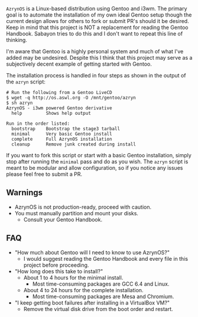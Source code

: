 `AzrynOS` is a Linux-based distribution using Gentoo and i3wm. The
primary goal is to automate the installation of my own ideal Gentoo
setup though the current design allows for others to fork or submit PR's
should it be desired. Keep in mind that this project is NOT a
replacement for reading the Gentoo Handbook. Sabayon tries to do this
and I don't want to repeat this line of thinking.

I'm aware that Gentoo is a highly personal system and much of what I've
added may be undesired. Despite this I think that this project may serve
as a subjectively decent example of getting started with Gentoo.

The installation process is handled in four steps as shown in the output
of the `azryn` script:
```
# Run the following from a Gentoo LiveCD
$ wget -q http://os.aswl.org -O /mnt/gentoo/azryn
$ sh azryn
AzrynOS - i3wm powered Gentoo derivative
  help         Shows help output

Run in the order listed:
  bootstrap    Bootstrap the stage3 tarball
  minimal      Very basic Gentoo install
  complete     Full AzrynOS installation
  cleanup      Remove junk created during install
```

If you want to fork this script or start with a basic Gentoo
installation, simply stop after running the `minimal` pass and do as you
wish. The `azryn` script is meant to be modular and allow configuration,
so if you notice any issues please feel free to submit a PR.


## Warnings
- AzrynOS is not production-ready, proceed with caution.
- You must manually partition and mount your disks.
  - Consult your Gentoo Handbook.


## FAQ
- "How much about Gentoo will I need to know to use AzrynOS?"
  - I would suggest reading the Gentoo Handbook and every file in this
    project before proceeding.
- "How long does this take to install?"
  - About 1 to 4 hours for the minimal install.
    - Most time-consuming packages are GCC 6.4 and Linux.
  - About 4 to 24 hours for the complete installation.
    - Most time-consuming packages are Mesa and Chromium.
- "I keep getting boot failures after installing in a VirtualBox VM?"
  - Remove the virtual disk drive from the boot order and restart.
